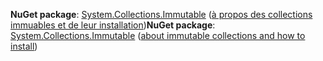 <span data-ttu-id="f29b6-101">**NuGet package**: [System.Collections.Immutable](http://go.microsoft.com/fwlink/?LinkId=318047) ([à propos des collections immuables et de leur installation](/dotnet/api/system.collections.immutable#Remarks))</span><span class="sxs-lookup"><span data-stu-id="f29b6-101">**NuGet package**: [System.Collections.Immutable](http://go.microsoft.com/fwlink/?LinkId=318047) ([about immutable collections and how to install](/dotnet/api/system.collections.immutable#Remarks))</span></span>
